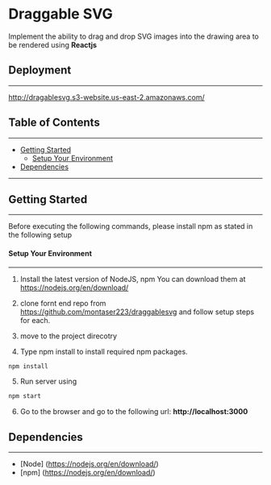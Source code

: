 # Draggable SVG

Implement the ability to drag and drop SVG images into the drawing area to be rendered using **Reactjs**

## Deployment

---

http://dragablesvg.s3-website.us-east-2.amazonaws.com/

## Table of Contents

---

<!-- TOC -->

- [Getting Started](#getting-started)
  - [Setup Your Environment](#setup-your-environment)
- [Dependencies](#dependencies)
  <!-- /TOC -->

---

## Getting Started

---

Before executing the following commands, please install npm as stated in the following setup

#### Setup Your Environment

---

1. Install the latest version of NodeJS, npm You can download them at https://nodejs.org/en/download/

2. clone fornt end repo from https://github.com/montaser223/draggablesvg and follow setup steps for each.

3. move to the project direcotry

4. Type npm install to install required npm packages.

```bash
npm install
```

5. Run server using

```bash
npm start
```

6. Go to the browser and go to the following url: **http://localhost:3000**

## Dependencies

---

- [Node] (https://nodejs.org/en/download/)
- [npm] (https://nodejs.org/en/download/)
